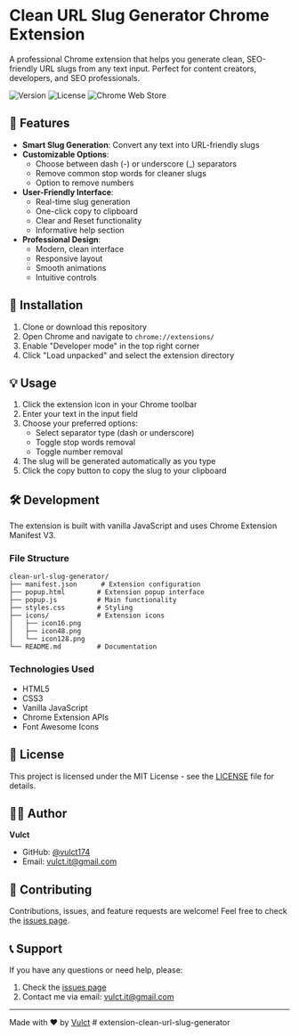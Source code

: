 # Clean URL Slug Generator Chrome Extension

A professional Chrome extension that helps you generate clean, SEO-friendly URL slugs from any text input. Perfect for content creators, developers, and SEO professionals.

![Version](https://img.shields.io/badge/version-1.0.0-blue.svg)
![License](https://img.shields.io/badge/license-MIT-green.svg)
![Chrome Web Store](https://img.shields.io/badge/Chrome%20Web%20Store-v1.0.0-blue)

## 🌟 Features

- **Smart Slug Generation**: Convert any text into URL-friendly slugs
- **Customizable Options**:
  - Choose between dash (-) or underscore (_) separators
  - Remove common stop words for cleaner slugs
  - Option to remove numbers
- **User-Friendly Interface**:
  - Real-time slug generation
  - One-click copy to clipboard
  - Clear and Reset functionality
  - Informative help section
- **Professional Design**:
  - Modern, clean interface
  - Responsive layout
  - Smooth animations
  - Intuitive controls

## 🚀 Installation

1. Clone or download this repository
2. Open Chrome and navigate to `chrome://extensions/`
3. Enable "Developer mode" in the top right corner
4. Click "Load unpacked" and select the extension directory

## 💡 Usage

1. Click the extension icon in your Chrome toolbar
2. Enter your text in the input field
3. Choose your preferred options:
   - Select separator type (dash or underscore)
   - Toggle stop words removal
   - Toggle number removal
4. The slug will be generated automatically as you type
5. Click the copy button to copy the slug to your clipboard

## 🛠️ Development

The extension is built with vanilla JavaScript and uses Chrome Extension Manifest V3.

### File Structure

```
clean-url-slug-generator/
├── manifest.json      # Extension configuration
├── popup.html        # Extension popup interface
├── popup.js          # Main functionality
├── styles.css        # Styling
├── icons/            # Extension icons
│   ├── icon16.png
│   ├── icon48.png
│   └── icon128.png
└── README.md         # Documentation
```

### Technologies Used

- HTML5
- CSS3
- Vanilla JavaScript
- Chrome Extension APIs
- Font Awesome Icons

## 📝 License

This project is licensed under the MIT License - see the [LICENSE](LICENSE) file for details.

## 👨‍💻 Author

**Vulct**
- GitHub: [@vulct174](https://github.com/vulct174)
- Email: [vulct.it@gmail.com](mailto:vulct.it@gmail.com)

## 🤝 Contributing

Contributions, issues, and feature requests are welcome! Feel free to check the [issues page](https://github.com/vulct174/clean-url-slug-generator/issues).

## 📞 Support

If you have any questions or need help, please:
1. Check the [issues page](https://github.com/vulct174/clean-url-slug-generator/issues)
2. Contact me via email: [vulct.it@gmail.com](mailto:vulct.it@gmail.com)

---

Made with ❤️ by [Vulct](https://github.com/vulct174) #   e x t e n s i o n - c l e a n - u r l - s l u g - g e n e r a t o r  
 